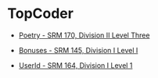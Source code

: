 TopCoder
=========

- [Poetry - SRM 170, Division II Level Three](http://community.topcoder.com/stat?c=problem_statement&pm=1835&rd=4655)

- [Bonuses - SRM 145, Division I Level I](http://community.topcoder.com/stat?c=problem_statement&pm=1677)

- [UserId - SRM 164, Division I Level 1]()
